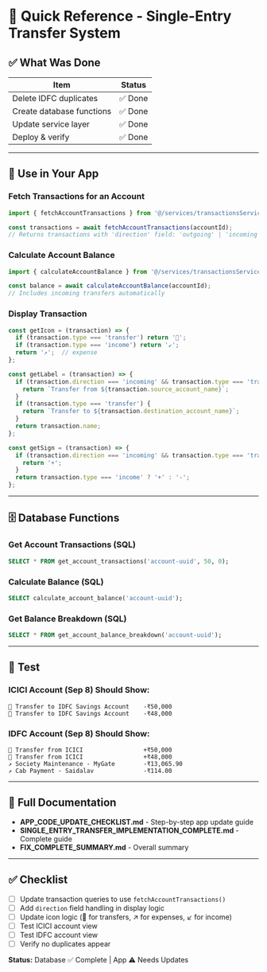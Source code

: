 # 🚀 Quick Reference - Single-Entry Transfer System

## ✅ What Was Done

| Item | Status |
|------|--------|
| Delete IDFC duplicates | ✅ Done |
| Create database functions | ✅ Done |
| Update service layer | ✅ Done |
| Deploy & verify | ✅ Done |

---

## 📱 Use in Your App

### Fetch Transactions for an Account

```typescript
import { fetchAccountTransactions } from '@/services/transactionsService';

const transactions = await fetchAccountTransactions(accountId);
// Returns transactions with 'direction' field: 'outgoing' | 'incoming'
```

### Calculate Account Balance

```typescript
import { calculateAccountBalance } from '@/services/transactionsService';

const balance = await calculateAccountBalance(accountId);
// Includes incoming transfers automatically
```

### Display Transaction

```typescript
const getIcon = (transaction) => {
  if (transaction.type === 'transfer') return '🔄';
  if (transaction.type === 'income') return '↙️';
  return '↗️';  // expense
};

const getLabel = (transaction) => {
  if (transaction.direction === 'incoming' && transaction.type === 'transfer') {
    return `Transfer from ${transaction.source_account_name}`;
  }
  if (transaction.type === 'transfer') {
    return `Transfer to ${transaction.destination_account_name}`;
  }
  return transaction.name;
};

const getSign = (transaction) => {
  if (transaction.direction === 'incoming' && transaction.type === 'transfer') {
    return '+';
  }
  return transaction.type === 'income' ? '+' : '-';
};
```

---

## 🗄️ Database Functions

### Get Account Transactions (SQL)

```sql
SELECT * FROM get_account_transactions('account-uuid', 50, 0);
```

### Calculate Balance (SQL)

```sql
SELECT calculate_account_balance('account-uuid');
```

### Get Balance Breakdown (SQL)

```sql
SELECT * FROM get_account_balance_breakdown('account-uuid');
```

---

## 🧪 Test

### ICICI Account (Sep 8) Should Show:
```
🔄 Transfer to IDFC Savings Account    -₹50,000
🔄 Transfer to IDFC Savings Account    -₹48,000
```

### IDFC Account (Sep 8) Should Show:
```
🔄 Transfer from ICICI                 +₹50,000
🔄 Transfer from ICICI                 +₹48,000
↗️ Society Maintenance - MyGate        -₹13,065.90
↗️ Cab Payment - Saidalav              -₹114.00
```

---

## 📖 Full Documentation

- **APP_CODE_UPDATE_CHECKLIST.md** - Step-by-step app update guide
- **SINGLE_ENTRY_TRANSFER_IMPLEMENTATION_COMPLETE.md** - Complete guide
- **FIX_COMPLETE_SUMMARY.md** - Overall summary

---

## ✅ Checklist

- [ ] Update transaction queries to use `fetchAccountTransactions()`
- [ ] Add `direction` field handling in display logic
- [ ] Update icon logic (🔄 for transfers, ↗️ for expenses, ↙️ for income)
- [ ] Test ICICI account view
- [ ] Test IDFC account view
- [ ] Verify no duplicates appear

**Status:** Database ✅ Complete | App ⚠️ Needs Updates

